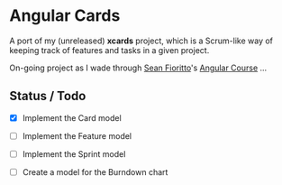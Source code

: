 # Angular Cards

A port of my (unreleased) **xcards** project, which is a Scrum-like way of keeping track of
features and tasks in a given project.

On-going project as I wade through [Sean Fioritto][SF]'s [Angular Course][NGC] ...


## Status / Todo

- [x] Implement the Card model
- [ ] Implement the Feature model
- [ ] Implement the Sprint model
- [ ] Create a model for the Burndown chart


 [SF]: https://twitter.com/sfioritto
[NGC]: http://training.planningforaliens.com/angular/